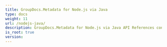 ```yaml
---
title: GroupDocs.Metadata for Node.js via Java
type: docs
weight: 11
url: /nodejs-java/
description: GroupDocs.Metadata for Node.js via Java API References contain examples, code snippets, and API documentation. It provides packages, classes, interfaces, and other API details.
is_root: true
version:
---
```

